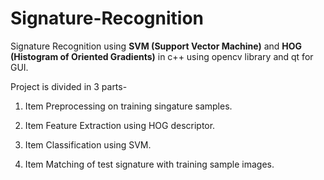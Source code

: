 # Signature-Recognition
Signature Recognition using **SVM (Support Vector Machine)** and **HOG (Histogram of Oriented Gradients)** in c++ using opencv library and qt for GUI. 

Project is divided in 3 parts- 

1. Item Preprocessing on training singature samples.

2. Item Feature Extraction using HOG descriptor. 

3. Item Classification using SVM.

4. Item Matching of test signature with training sample images.
